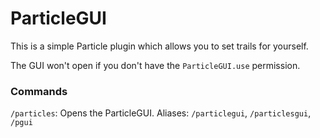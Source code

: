 # ParticleGUI
This is a simple Particle plugin which allows you to set trails for yourself.

The GUI won't open if you don't have the `ParticleGUI.use` permission.

### Commands
`/particles`: Opens the ParticleGUI. Aliases: `/particlegui`, `/particlesgui`, `/pgui`
